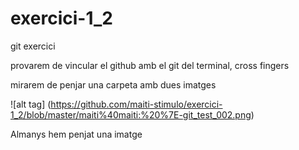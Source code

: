# exercici-1_2
git exercici

provarem de vincular el github amb el git del terminal, cross fingers

mirarem de penjar una carpeta amb dues imatges

![alt tag] (https://github.com/maiti-stimulo/exercici-1_2/blob/master/maiti%40maiti:%20%7E-git_test_002.png)

Almanys hem penjat una imatge

